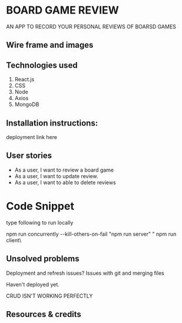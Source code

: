 
# BOARD GAME REVIEW

AN APP TO RECORD YOUR PERSONAL REVIEWS OF BOARSD GAMES

## Wire frame and images

## Technologies used

1. React.js
2. CSS
3. Node
4. Axios
5. MongoDB

## Installation instructions:

deployment link here

## User stories

- As a user, I want to review a board game
- As a user, I want to update review.
- As a user, I want to able to delete reviews

# Code Snippet

type following to run locally

npm run concurrently --kill-others-on-fail \"npm run server\" \" npm run client\

## Unsolved problems

Deployment and refresh issues? Issues with git and merging files

Haven't deployed yet.

CRUD ISN'T WORKING PERFECTLY

## Resources & credits
